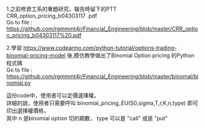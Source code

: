  


1.之前修資工系的專題研究，報告時留下的PTT   
CRR_option_pricing_b04303117 .pdf  
Go to file : https://github.com/rgmmmt4r/Financial_Engineering/blob/master/CRR_option_pricing_b04303117%20.pdf  


2.學習 https://www.codearmo.com/python-tutorial/options-trading-binomial-pricing-model  後,模仿教學做出了Binomial Option pricing 的Python 程式碼  
Go to file : https://github.com/rgmmmt4r/Financial_Engineering/blob/master/binomal/binomial.py  


這份code中，使用者可以定價選擇權。  
詳細的說，使用者只需要呼叫  binomial_pricing_EU(S0,sigma,T,r,K,n,type) 即可印出選擇權價格，  
其中 n 是binomial option 切的期數， type 可以是 "call" 或是 "put"   
